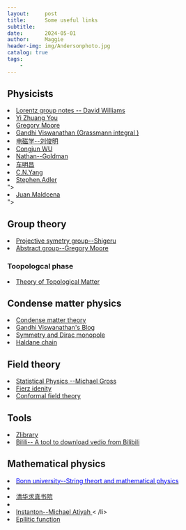 ```yaml
---
layout:     post
title:      Some useful links  
subtitle:   
date:       2024-05-01
author:     Maggie
header-img: img/Andersonphoto.jpg
catalog: true
tags:
    - 
---
```





## Physicists

<li><a href="https://public.websites.umich.edu/~williams/"> 
Lorentz group notes -- David Williams
</a></li>


<li><a href="https://everettyou.github.io/research/"> 
Yi Zhuang You
</a></li>

<li><a href="https://www.physics.rutgers.edu/~gmoore/"> 
Gregory Moore
</a></li>

<li><a href="https://gandhiviswanathan.wordpress.com/2018/10/16/berezin-integration-of-grassmann-variables/"> 
Gandhi Viswanathan (Grassmann integral )
</a></li>

<li><a href="https://pld.nju.edu.cn/"> 
电磁学--刘俊明
</a></li>


<li><a href="https://wucj.lab.westlake.edu.cn/"> 
Congjun WU
</a></li>


<li><a href="https://www.nathan-goldman-physics.com/"> 
Nathan--Goldman
</a></li>

<li><a href="https://phy.ntnu.edu.tw/~changmc/"> 
车明昌
</a></li>


<li>
<a href="http://insti.physics.sunysb.edu/ITP/symmetries-99/program.html"> 
C.N.Yang 
</a></li>


<li>
<a href="https://www.ias.edu/sns/adler"> 
Stephen.Adler
</a></li>"> 


<li>
<a href="https://www.ias.edu/sns/malda"> 
Juan.Maldcena
</a></li>"> 




## Group theory

<li><a href="https://www.math.nagoya-u.ac.jp/~yamagami/"> 
Projective symetry group--Shigeru
</a></li>

<li><a href="https://www.physics.rutgers.edu/~gmoore/618Spring2018/"> 
Abstract group--Gregory Moore
</a></li>

### Toopologcal phase
<li><a href="https://grushingroup.cnrs.fr/lectures-and-resources/physics_lectures/"> 
Theory of Topological Matter
</a></li>

## Condense matter physics


<li><a href="https://people.phys.ethz.ch/~ivanov/cmt/1213/"> 
Condense matter theory
</a></li>

<li><a href="https://gandhiviswanathan.wordpress.com/2018/10/16/berezin-integration-of-grassmann-variables/"> 
Gandhi Viswanathan's Blog
</a></li>


<li><a href="https://galileoandeinstein.phys.virginia.edu/Elec_Mag/2022_Lectures/EM_44_Symmetries_Monopole.html"> 
Symmetry and Dirac monopole
</a></li>


<li><a href="https://zhuanlan.zhihu.com/p/23690915"> 
Haldane chain 
</a></li>


## Field theory 



<li><a href="http://hitoshi.berkeley.edu/230A/"> 
Statistical Physics --Michael Gross
</a></li>

<li><a href="https://professores.ift.unesp.br/ricardo.matheus/files/courses/2020tqc1/"> 
Fierz idenity
</a></li>

<li><a href="https://conf.itp.phys.ethz.ch/esi-school/lecture-notes.html"> 
Conformal field theory
</a></li>


## Tools



<li><a href="https://zh.z-library.se/s/?q=Symmetry%2C+Representations%2C+and+Invariants+%F0%9F%94%8D"> 
Zlibrary
</a></li>

<li><a href="https://pypi.org/project/bilili/"> 
Bilili-- A tool to download vedio from Bilibili
</a></li>

## Mathematical physics

<li>
<a href="http://www.th.physik.uni-bonn.de/klemm/teaching.php"> 
<span style="color: blue;">  Bonn university--String theort and mathematical physics
</a>
<li>


<li>
<a href="http://archive.ymsc.tsinghua.edu.cn/"> 
清华求真书院
</a>
<li>


<li>
<a href="
https://celebratio.org/Atiyah_MF/article/41/">
Instanton--Michael Atiyah
</a><
/li>


<li>
<a href="
https://mymatexnotes.blogspot.com/2023/01/infinite-series-involving-sech2n-pi-s.html?m=1">
Epllitic function
</a>
</li>


